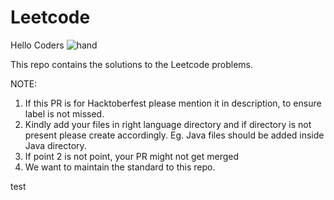 # Leetcode

Hello Coders ![hand](https://user-images.githubusercontent.com/65610099/195290604-dea11e95-51d6-4975-9f14-6cd9d2928cd3.gif)

This repo contains the solutions to the Leetcode problems.

NOTE:

1. If this PR is for Hacktoberfest please mention it in description, to ensure label is not missed.
2. Kindly add your files in right language directory and if directory is not present please create accordingly. Eg. Java files should be added inside Java directory.
3. If point 2 is not point, your PR might not get merged
4. We want to maintain the standard to this repo. 

test
